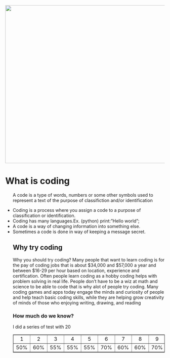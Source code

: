 <!DOCTYPE html>
<html>
<link>
<head>
 <title>Creating Website using Coding</title>

<link href="style.css" type="text/css" rel="stylesheet">
 
</head>
<body>
<img src="https://lh5.googleusercontent.com/proxy/IdUO4ZuWcoe-oqleIT2FE_WuvXNPFCjKRgGbEZKh0w9xjvuI0FLL9Fqg3OkblIljiK7YP0B2ABnRsble_n0TcbQlWPqrVcAp3g0JtfL81UtBWw9g4lIGnpuCpvlOiZ1Q8v1VMHwW=w1366-h631" height="500" width="1000">
<h1>What is coding</h1>
<p> 
<ul>
<p>A code is a type of words, numbers or some other symbols used to represent a text of the purpose of classifiction and/or identification</p>
  <li>Coding is a process where you assign a code to a purpose of classification or identification.</li>
  <li>Coding has many languages.Ex. (python) print:”Hello world”;</li>
  <li>A code is a way of changing information into something else.</li>
  <li>Sometimes a code is done in way of keeping a message secret.</li>
<h2>Why try coding</h2>
<p> Why you should try coding? Many people that want to learn coding is for the pay of coding jobs that is about $34,000 and $57,000 a year and between $16-29 per hour based on location, experience and certification. Often people learn coding as a hobby coding helps with problem solving in real life. People don’t have to be a wiz at math and science to be able to code that is why alot of people try coding. Many coding games and apps today engage the minds and curiosity of people and help teach basic coding skills, while they are helping grow creativity of  minds of those who enjoying writing, drawing, and reading</p>
<h3>How much do we know?</h3>
<p>I did a series of test with 20 
<table cellspacing="0" cellpadding="0" border="1">
<tr>
  <td width="75" align="center">1</td>
  <td width="75" align="center">2</td>
  <td width="75" align="center">3</td>
  <td width="75" align="center">4</td>
  <td width="75" align="center">5</td>
  <td width="75" align="center">6</td>
  <td width="75" align="center">7</td>
  <td width="75" align="center">8</td>
  <td width="75" align="center">9</td>
  <td width="75" align="center">10</td>
</tr>
<tr>
  <td width="75" align="center">50%</td>
  <td width="75" align="center">60%</td>
  <td width="75" align="center">55%</td>
  <td width="75" align="center">55%</td>
  <td width="75" align="center">55%</td>
  <td width="75" align="center">70%</td>
  <td width="75" align="center">60%</td>
  <td width="75" align="center">60%</td>
  <td width="75" align="center">70%</td>
  <td width="75" align="center">55%</td>
  </tr>
</table>

